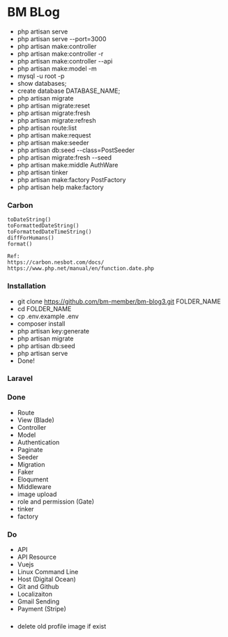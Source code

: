 # BM BLog 
- php artisan serve
- php artisan serve --port=3000
- php artisan make:controller
- php artisan make:controller -r
- php artisan make:controller --api
- php artisan make:model -m
- mysql -u root -p
- show databases;
- create database DATABASE_NAME;
- php artisan migrate
- php artisan migrate:reset
- php artisan migrate:fresh
- php artisan migrate:refresh
- php artisan route:list
- php artisan make:request
- php artisan make:seeder
- php artisan db:seed --class=PostSeeder
- php artisan migrate:fresh --seed
- php artisan make:middle AuthWare
- php artisan tinker
- php artisan make:factory PostFactory
- php artisan help make:factory
### Carbon

```
toDateString()
toFormattedDateString()
toFormattedDateTimeString()
diffForHumans()
format()
```
```
Ref:
https://carbon.nesbot.com/docs/
https://www.php.net/manual/en/function.date.php
```

### Installation

- git clone https://github.com/bm-member/bm-blog3.git FOLDER_NAME
- cd FOLDER_NAME
- cp .env.example .env
- composer install
- php artisan key:generate
- php artisan migrate
- php artisan db:seed
- php artisan serve
- Done!

### Laravel 

### Done

- Route
- View (Blade)
- Controller
- Model
- Authentication
- Paginate
- Seeder
- Migration
- Faker
- Eloqument
- Middleware
- image upload
- role and permission (Gate)
- tinker
- factory

### Do

- API
- API Resource
- Vuejs
- Linux Command Line
- Host (Digital Ocean)
- Git and Github
- Localizaiton
- Gmail Sending
- Payment (Stripe)

###

- delete old profile image if exist
